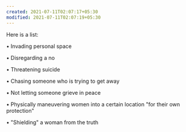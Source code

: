```yaml
---
created: 2021-07-11T02:07:17+05:30
modified: 2021-07-11T02:07:19+05:30
---
```


Here is a list:

 • Invading personal space

 • Disregarding a no

 • Threatening suicide

 • Chasing someone who is trying to get away

 • Not letting someone grieve in peace

 • Physically maneuvering women into a certain location "for their own protection"

 • "Shielding" a woman from the truth
